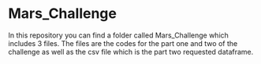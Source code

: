 # Mars_Challenge

In this repository you can find a folder called Mars_Challenge which includes 3 files. The files are the codes for the part one and two of the challenge as well as the csv file which is the part two requested dataframe.
